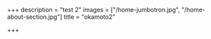 +++
description = "test 2"
images = ["/home-jumbotron.jpg", "/home-about-section.jpg"]
title = "okamoto2"

+++

